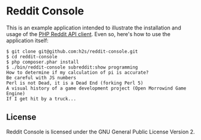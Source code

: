 Reddit Console
==============

This is an example application intended to illustrate the installation and usage
of the [PHP Reddit API client](https://github.com/h2s/reddit-api-client). Even
so, here's how to use the application itself:

    $ git clone git@github.com:h2s/reddit-console.git
    $ cd reddit-console
    $ php composer.phar install
    $ ./bin/reddit-console subreddit:show programming
    How to determine if my calculation of pi is accurate?
    Be careful with JS numbers
    Perl is not Dead, it is a Dead End (forking Perl 5)
    A visual history of a game development project (Open Morrowind Game Engine)
    If I get hit by a truck...

License
-------

Reddit Console is licensed under the GNU General Public License Version 2.

